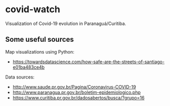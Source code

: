 # covid-watch
Visualization of Covid-19 evolution in Paranaguá/Curitiba.

## Some useful sources

Map visualizations using Python:

 * https://towardsdatascience.com/how-safe-are-the-streets-of-santiago-e01ba483ce4b

Data sources:

 * http://www.saude.pr.gov.br/Pagina/Coronavirus-COVID-19
 * http://www.paranagua.pr.gov.br/boletim-epidemiologico.php
 * https://www.curitiba.pr.gov.br/dadosabertos/busca/?grupo=16
